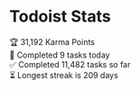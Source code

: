 
# Todoist Stats

<!-- TODO-IST:START -->
🏆  31,192 Karma Points           
🌸  Completed 9 tasks today           
✅  Completed 11,482 tasks so far           
⏳  Longest streak is 209 days
<!-- TODO-IST:END -->
